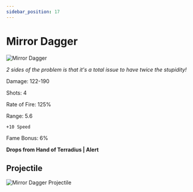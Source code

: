 ```yaml
---
sidebar_position: 17
---
```


# Mirror Dagger

![Mirror Dagger](https://vwiki.valorserver.com/api/item/picture/mirror%20dagger)

<i>2 sides of the problem is that it's a total issue to have twice the stupidity!</i>

Damage: 122-190

Shots: 4

Rate of Fire: 125%

Range: 5.6

    +10 Speed
    
Fame Bonus: 6%

**Drops from Hand of Terradius | Alert**

## Projectile

![Mirror Dagger Projectile](https://cdn.discordapp.com/attachments/953134990428868629/981725663268597810/mirrordagger.gif)
